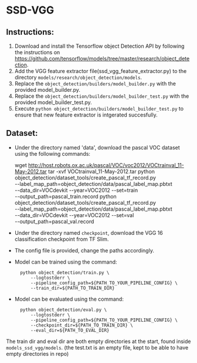 # SSD-VGG

Instructions:
-------------

1. Download and install the Tensorflow object Detection API by following the instructions on https://github.com/tensorflow/models/tree/master/research/object_detection.
2. Add the VGG feature extractor file(ssd_vgg_feature_extractor.py) to the directory `models/research/object_detection/models`. 
3. Replace the `object_detection/builders/model_builder.py` with the provided model_builder.py.
4. Replace the `object_detection/builders/model_builder_test.py` with the provided model_builder_test.py.
5. Execute `python object_detection/builders/model_builder_test.py` to ensure that new feature extractor is intgerated succesfully.

Dataset:
--------

* Under the directory named 'data', download the pascal VOC dataset using the following commands:

    wget http://host.robots.ox.ac.uk/pascal/VOC/voc2012/VOCtrainval_11-May-2012.tar
    tar -xvf VOCtrainval_11-May-2012.tar
    python object_detection/dataset_tools/create_pascal_tf_record.py \
        --label_map_path=object_detection/data/pascal_label_map.pbtxt \
        --data_dir=VOCdevkit --year=VOC2012 --set=train \
        --output_path=pascal_train.record
    python object_detection/dataset_tools/create_pascal_tf_record.py \
        --label_map_path=object_detection/data/pascal_label_map.pbtxt \
        --data_dir=VOCdevkit --year=VOC2012 --set=val \
        --output_path=pascal_val.record

* Under the directory named `checkpoint`, download the VGG 16 classification checkpoint from TF Slim.
* The config file is provided, change the paths accordingly.
* Model can be trained using the command:

        python object_detection/train.py \
            --logtostderr \
            --pipeline_config_path=${PATH_TO_YOUR_PIPELINE_CONFIG} \
            --train_dir=${PATH_TO_TRAIN_DIR}

* Model can be evaluated using the command:

        python object_detection/eval.py \
            --logtostderr \
            --pipeline_config_path=${PATH_TO_YOUR_PIPELINE_CONFIG} \
            --checkpoint_dir=${PATH_TO_TRAIN_DIR} \
            --eval_dir=${PATH_TO_EVAL_DIR}


The train dir and eval dir are both empty directories at the start, found inside `models_ssd_vgg/models`. (the test.txt is an empty file, kept to be able to have empty directories in repo)
